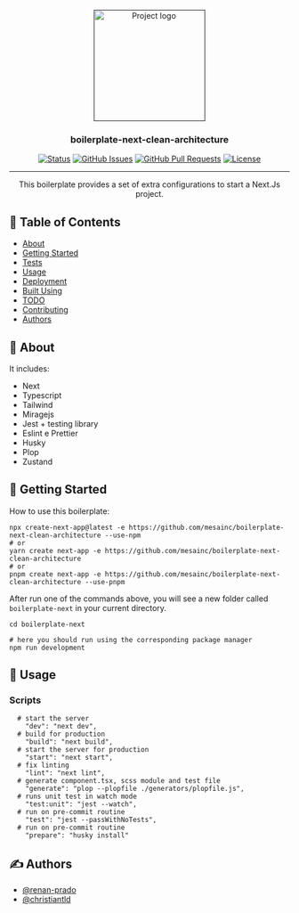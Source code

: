 <p align="center">
  <a href="" rel="noopener">
 <img width=200px height=200px src="https://i.imgur.com/6wj0hh6.jpg" alt="Project logo"></a>
</p>

<h3 align="center">boilerplate-next-clean-architecture</h3>

<div align="center">

[![Status](https://img.shields.io/badge/status-active-success.svg)]()
[![GitHub Issues](https://img.shields.io/github/issues/mesainc/boilerplate-next-clean-architecture.svg)](https://github.com/mesainc/boilerplate-next-clean-architecture/issues)
[![GitHub Pull Requests](https://img.shields.io/github/issues-pr/mesainc/boilerplate-next-clean-architecture.svg)](https://github.com/mesainc/boilerplate-next-clean-architecture/issues)
[![License](https://img.shields.io/badge/license-MIT-blue.svg)](/LICENSE)

</div>

---

<p align="center"> This boilerplate provides a set of extra configurations to start a Next.Js project.
    <br> 
</p>

## 📝 Table of Contents

- [About](#about)
- [Getting Started](#getting_started)
- [Tests](#tests)
- [Usage](#usage)
- [Deployment](#deployment)
- [Built Using](#built_using)
- [TODO](../TODO.md)
- [Contributing](../CONTRIBUTING.md)
- [Authors](#authors)

## 🧐 About <a name = "about"></a>

It includes:

- Next
- Typescript
- Tailwind
- Miragejs
- Jest + testing library
- Eslint e Prettier
- Husky
- Plop
- Zustand

## 🏁 Getting Started <a name = "getting_started"></a>

How to use this boilerplate:

```
npx create-next-app@latest -e https://github.com/mesainc/boilerplate-next-clean-architecture --use-npm
# or
yarn create next-app -e https://github.com/mesainc/boilerplate-next-clean-architecture
# or
pnpm create next-app -e https://github.com/mesainc/boilerplate-next-clean-architecture --use-pnpm
```

After run one of the commands above, you will see a new folder called `boilerplate-next` in your current directory.

```
cd boilerplate-next

# here you should run using the corresponding package manager
npm run development
```

## 🎈 Usage <a name="usage"></a>

### Scripts

```
  # start the server
    "dev": "next dev",
  # build for production
    "build": "next build",
  # start the server for production
    "start": "next start",
  # fix linting
    "lint": "next lint",
  # generate component.tsx, scss module and test file
    "generate": "plop --plopfile ./generators/plopfile.js",
  # runs unit test in watch mode
    "test:unit": "jest --watch",
  # run on pre-commit routine
    "test": "jest --passWithNoTests",
  # run on pre-commit routine
    "prepare": "husky install"
```

## ✍️ Authors <a name = "authors"></a>

- [@renan-prado](https://github.com/renan-prado)
- [@christiantld](https://github.com/christiantld)
